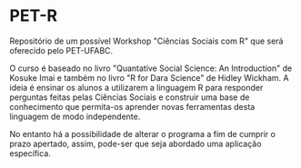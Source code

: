 # PET-R
Repositório de um possível Workshop "Ciências Sociais com R" que será oferecido pelo PET-UFABC.

O curso é baseado no livro "Quantative Social Science: An Introduction" de Kosuke Imai e também no livro "R for Dara Science" de Hidley Wickham. A ideia é ensinar os alunos a utilizarem a linguagem R para responder perguntas feitas pelas Ciências Sociais e construir uma base de conhecimento que permita-os aprender  novas ferramentas desta linguagem de modo independente.

No entanto há a possibilidade de alterar o programa a fim de cumprir o prazo apertado, assim, pode-ser que seja abordado uma aplicação específica.
